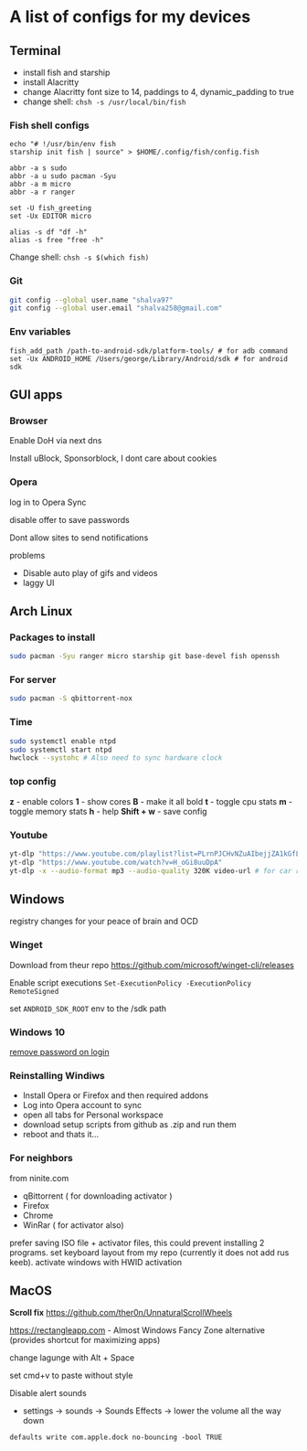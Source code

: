 # A list of configs for my devices

## Terminal
- install fish and starship
- install Alacritty
- change Alacritty font size to 14, paddings to 4, dynamic_padding to true
- change shell: `chsh -s /usr/local/bin/fish`

### Fish shell configs

```fish
echo "# !/usr/bin/env fish 
starship init fish | source" > $HOME/.config/fish/config.fish

abbr -a s sudo
abbr -a u sudo pacman -Syu
abbr -a m micro
abbr -a r ranger

set -U fish_greeting
set -Ux EDITOR micro

alias -s df "df -h"
alias -s free "free -h"
```
Change shell: `chsh -s $(which fish)`

### Git
```bash
git config --global user.name "shalva97"
git config --global user.email "shalva258@gmail.com"
```

### Env variables
```fish
fish_add_path /path-to-android-sdk/platform-tools/ # for adb command
set -Ux ANDROID_HOME /Users/george/Library/Android/sdk # for android sdk
```
## GUI apps

### Browser
Enable DoH via next dns

Install uBlock, Sponsorblock, I dont care about cookies

### Opera

log in to Opera Sync

disable offer to save passwords

Dont allow sites to send notifications

problems
- Disable auto play of gifs and videos
- laggy UI


## Arch Linux

### Packages to install

```bash
sudo pacman -Syu ranger micro starship git base-devel fish openssh
```

### For server
```bash
sudo pacman -S qbittorrent-nox
```

### Time
```bash
sudo systemctl enable ntpd
sudo systemctl start ntpd
hwclock --systohc # Also need to sync hardware clock
```
### top config

**z** - enable colors
**1** - show cores
**B** - make it all bold
**t** - toggle cpu stats
**m** - toggle memory stats
**h** - help
**Shift + w** - save config

### Youtube
```bash
yt-dlp "https://www.youtube.com/playlist?list=PLrnPJCHvNZuAIbejjZA1kGfLeA8ZpICB2"
yt-dlp "https://www.youtube.com/watch?v=H_oGi8uuDpA"
yt-dlp -x --audio-format mp3 --audio-quality 320K video-url # for car radio
```

## Windows
registry changes for your peace of brain and OCD

### Winget
Download from theur repo https://github.com/microsoft/winget-cli/releases

Enable script executions `Set-ExecutionPolicy -ExecutionPolicy RemoteSigned`

set `ANDROID_SDK_ROOT` env to the /sdk path

### Windows 10
[remove password on login](https://www.businessinsider.com/how-to-turn-off-password-on-windows-10)

### Reinstalling Windiws
- Install Opera or Firefox and then required addons
- Log into Opera account to sync
- open all tabs for Personal workspace
- download setup scripts from github as .zip and run them
- reboot and thats it...

### For neighbors
from ninite.com
- qBittorrent ( for downloading activator )
- Firefox
- Chrome
- WinRar ( for activator also)

prefer saving ISO file + activator files, this could prevent installing 2 programs. set keyboard layout from my repo (currently it does not add rus keeb). activate windows with HWID activation

## MacOS
**Scroll fix** https://github.com/ther0n/UnnaturalScrollWheels

https://rectangleapp.com - Almost Windows Fancy Zone alternative (provides shortcut for maximizing apps)

change lagunge with Alt + Space

set cmd+v to paste without style

Disable alert sounds
- settings → sounds → Sounds Effects → lower the volume all the way down

`defaults write com.apple.dock no-bouncing -bool TRUE`


